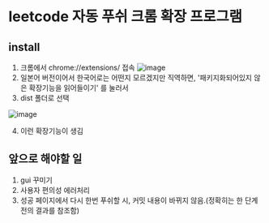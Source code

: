 # leetcode 자동 푸쉬 크롬 확장 프로그램

## install
1. 크롬에서 chrome://extensions/ 접속
![image](https://github.com/LeastKIds/chrome_extension_coding_test/assets/52005780/4ca5ef90-7bc2-4f65-ae57-64f809798eff)
2. 일본어 버전이어서 한국어로는 어떤지 모르겠지만 직역하면, '패키지화되어있지 않은 확장기능을 읽어들이기' 를 눌러서
3. dist 폴더로 선택

   
![image](https://github.com/LeastKIds/chrome_extension_coding_test/assets/52005780/80fa5710-4dd4-4800-84cc-7e0d1932068e)


4. 이런 확장기능이 생김

## 앞으로 해야할 일
1. gui 꾸미기
2. 사용자 편의성 에러처리
3. 성공 페이지에서 다시 한번 푸쉬할 시, 커밋 내용이 바뀌지 않음.(정확히는 한 단계 전의 결과를 참조함)
